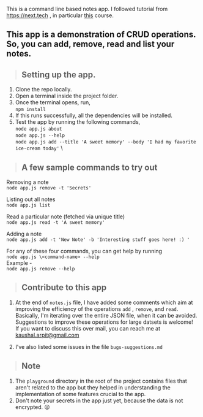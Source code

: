 This is a command line based notes app. I followed tutorial from https://next.tech , in particular [this](https://next.tech/catalog/learning-node-js-fundamentals) course.

## This app is a demonstration of CRUD operations. So, you can add, remove, read and list your notes. 


>## Setting up the app.

1. Clone the repo locally. 
2. Open a terminal inside the project folder. 
3. Once the terminal opens, run, \
` npm install ` 
4. If this runs successfully, all the dependencies will be installed. 
5. Test the app by running the following commands, \
`node app.js about` \
`node app.js --help` \
`node app.js add --title 'A sweet memory' --body 'I had my favorite ice-cream today'` \

>## A few sample commands to try out

Removing a note \
`node app.js remove -t 'Secrets'` 

Listing out all notes \
`node app.js list` 

Read a particular note (fetched via unique title) \
`node app.js read -t 'A sweet memory' ` 

Adding a note \
`node app.js add -t 'New Note' -b 'Interesting stuff goes here! :) '`

For any of these four commands, you can get help by running \
`node app.js \<command-name> --help` \
Example -  \
`node app.js remove --help`

>## Contribute to this app 

1. At the end of `notes.js` file, I have added some comments which aim at improving the efficiency of the operations  `add` , `remove`, and `read`. Basically, I'm iterating over the entire JSON file, when it can be avoided. Suggestions to improve these operations for large datsets is welcome! \
If you want to discuss this over mail, you can reach me at kaushal.arpit@gmail.com  

2. I've also listed some issues in the file `bugs-suggestions.md`

>## Note 

1. The `playground` directory in the root of the project contains files that aren't related to the app but they helped in understanding the implementation of some features crucial to the app.
2. Don't note your secrets in the app just yet, because the data is not encrypted. 😜